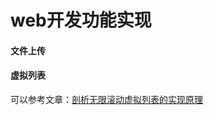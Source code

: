 # web开发功能实现



#### 文件上传





#### 虚拟列表

可以参考文章：[剖析无限滚动虚拟列表的实现原理](https://lkangd.com/post/virtual-infinite-scroll/)

